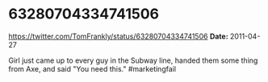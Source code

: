 # 63280704334741506
https://twitter.com/TomFrankly/status/63280704334741506
**Date:** 2011-04-27

Girl just came up to every guy in the Subway line, handed them some thing from Axe, and said "You need this." #marketingfail
